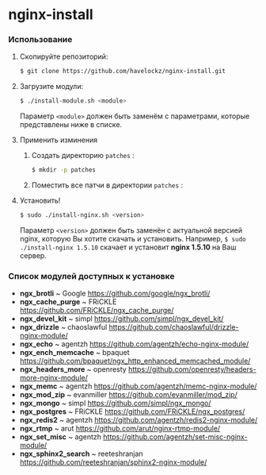 nginx-install
===============

### Использование
1. Скопируйте репозиторий:
    ```sh
    $ git clone https://github.com/havelockz/nginx-install.git
    ```

2. Загрузите модули:
   ```sh
   $ ./install-module.sh <module>
   ```

     Параметр `<module>` должен быть заменём с параметрами, которые представлены ниже в списке.

3. Применить изминения
   1. Создать директорию `patches` :
  	  ```sh
      $ mkdir -p patches
      ```
   2. Поместить все патчи в директории `patches` :

4. Установить!
   ```sh
   $ sudo ./install-nginx.sh <version>
   ```

   Параметр `<version>` должен быть заменён с актуальной версией nginx, которую Вы хотите скачать и установить. Например, `$ sudo ./install-nginx 1.5.10` скачает и установит **nginx 1.5.10** на Ваш сервер.

### Список модулей доступных к установке

- **ngx_brotli** ~ Google https://github.com/google/ngx_brotli/
- **ngx_cache_purge** ~ FRiCKLE https://github.com/FRiCKLE/ngx_cache_purge/
- **ngx_devel_kit** ~ simpl https://github.com/simpl/ngx_devel_kit/
- **ngx_drizzle** ~ chaoslawful https://github.com/chaoslawful/drizzle-nginx-module/
- **ngx_echo** ~ agentzh https://github.com/agentzh/echo-nginx-module/
- **ngx_ench_memcache** ~ bpaquet https://github.com/bpaquet/ngx_http_enhanced_memcached_module/
- **ngx_headers_more** ~ openresty https://github.com/openresty/headers-more-nginx-module/
- **ngx_memc** ~ agentzh https://github.com/agentzh/memc-nginx-module/
- **ngx_mod_zip** ~ evanmiller https://github.com/evanmiller/mod_zip/
- **ngx_mongo** ~ simpl https://github.com/simpl/ngx_mongo/
- **ngx_postgres** ~ FRiCKLE https://github.com/FRiCKLE/ngx_postgres/
- **ngx_redis2** ~ agentzh https://github.com/agentzh/redis2-nginx-module/
- **ngx_rtmp** ~ arut https://github.com/arut/nginx-rtmp-module/
- **ngx_set_misc** ~ agentzh https://github.com/agentzh/set-misc-nginx-module/
- **ngx_sphinx2_search** ~ reeteshranjan https://github.com/reeteshranjan/sphinx2-nginx-module/
